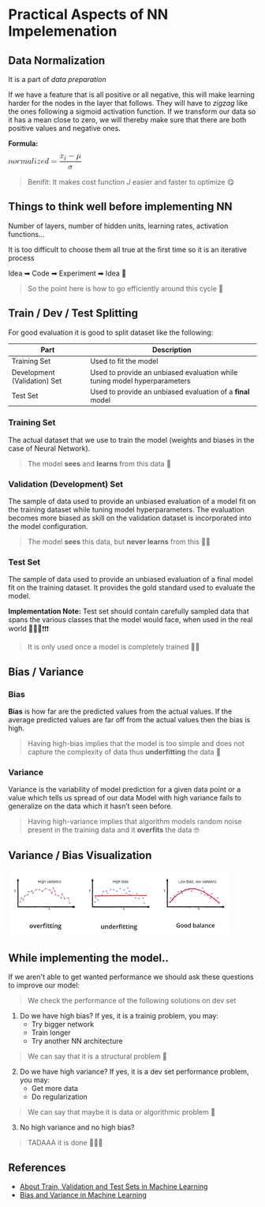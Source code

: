 # Practical Aspects of NN Impelemenation

## Data Normalization
It is a part of _data preparation_

If we have a feature that is all positive or all negative, this will make learning harder for the nodes in the layer that follows. They will have to _zigzag_ like the ones following a sigmoid activation function. If we transform our data so it has a mean close to zero, we will thereby make sure that there are both positive values and negative ones.

**Formula:**

<img src="../res/formulas/NormalizedData.png" height="30"  />

> Benifit: It makes cost function _J_ easier and faster to optimize 😋

## Things to think well before implementing NN
Number of layers, number of hidden units, learning rates, activation functions... 

It is too difficult to choose them all true at the first time so it is an iterative process

Idea ➡ Code ➡ Experiment ➡ Idea 🔁

> So the point here is how to go efficiently around this cycle 🤔

## Train / Dev / Test Splitting
For good evaluation it is good to split dataset like the following:

| Part                         | Description                                                                |
| ---------------------------- | -------------------------------------------------------------------------- |
| Training Set                 |  Used to fit the model                                                     |
| Development (Validation) Set |  Used to provide an unbiased evaluation while tuning model hyperparameters |
| Test Set                     |  Used to provide an unbiased evaluation of a **final** model               |

### Training Set
The actual dataset that we use to train the model (weights and biases in the case of Neural Network). 

> The model **sees** and **learns** from this data 👶

### Validation (Development) Set
The sample of data used to provide an unbiased evaluation of a model fit on the training dataset while tuning model hyperparameters. The evaluation becomes more biased as skill on the validation dataset is incorporated into the model configuration.

> The model **sees** this data, but **never learns** from this 👨‍🚀

### Test Set
The sample of data used to provide an unbiased evaluation of a final model fit on the training dataset. It provides the gold standard used to evaluate the model.

**Implementation Note:** Test set should contain carefully sampled data that spans the various classes that the model would face, when used in the real world 🚩🚩🚩❗❗❗

> It is only used once a model is completely trained 👨‍🎓


## Bias / Variance

### Bias
**Bias** is how far are the predicted values from the actual values. If the average predicted values are far off from the actual values then the bias is high.

> Having high-bias implies that the model is too simple and does not capture the complexity of data thus **underfitting** the data 🤕

### Variance
Variance is the variability of model prediction for a given data point or a value which tells us spread of our data
Model with high variance fails to generalize on the data which it hasn’t seen before.

> Having high-variance implies that algorithm models random noise present in the training data and it **overfits** the data 🤓

## Variance / Bias Visualization

<img src="../res/Fittings.png" width="450"  />


## While implementing the model..
If we aren't able to get wanted performance we should ask these questions to improve our model:

> We check the performance of the following solutions on dev set 

1. Do we have high bias? If yes, it is a trainig problem, you may:
   * Try bigger network
   * Train longer
   * Try another NN architecture
  
> We can say that it is a structural problem 🤔

2. Do we have high variance? If yes, it is a dev set performance problem, you may:
   * Get more data
   * Do regularization
  
> We can say that maybe it is data or algorithmic problem 🤔

3. No high variance and no high bias?

> TADAAA it is done 🤗🎉🎊

## References
* [About Train, Validation and Test Sets in Machine Learning](https://towardsdatascience.com/train-validation-and-test-sets-72cb40cba9e7)
* [Bias and Variance in Machine Learning](https://medium.com/datadriveninvestor/bias-and-variance-in-machine-learning-51fdd38d1f86)